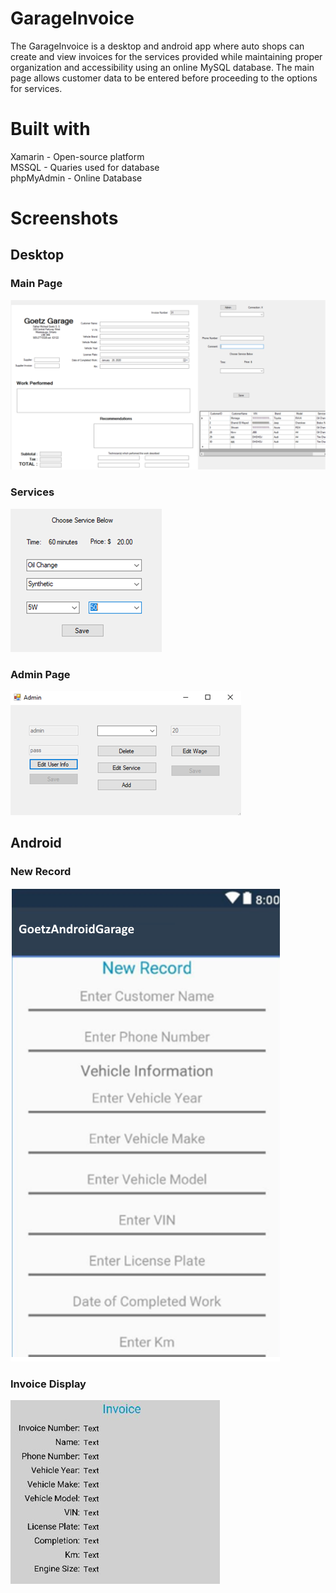 # GarageInvoice
The GarageInvoice is a desktop and android app where auto shops can create and view invoices for the services provided while maintaining proper organization and accessibility using an online MySQL database. The main page allows customer data to be entered before proceeding to the options for services.
# Built with
Xamarin - Open-source platform <br />
MSSQL - Quaries used for database <br />
phpMyAdmin - Online Database
# Screenshots
## Desktop
### Main Page
![Main Page](https://github.com/tzaitoun71/GarageInvoice/blob/master/Main%20Page.png)
### Services
![Services](https://github.com/tzaitoun71/GarageInvoice/blob/master/Services.png)
### Admin Page
![Admin Page](https://github.com/tzaitoun71/GarageInvoice/blob/master/Admin.png)
## Android
### New Record
![New Record](https://github.com/tzaitoun71/GarageInvoice/blob/master/newrecord.png)
### Invoice Display
![Invoice Display](https://github.com/tzaitoun71/GarageInvoice/blob/master/Invoicedisplay.png)
